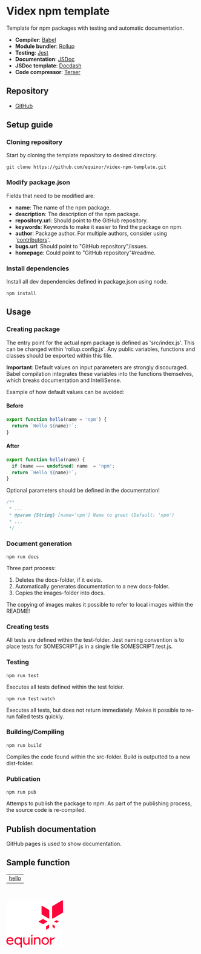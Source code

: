 # Videx npm template

Template for npm packages with testing and automatic documentation.

- **Compiler**: [Babel](https://www.npmjs.com/package/@babel/core)
- **Module bundler**: [Rollup](https://www.npmjs.com/package/rollup)
- **Testing**: [Jest](https://www.npmjs.com/package/jest)
- **Documentation**: [JSDoc](https://www.npmjs.com/package/jsdoc)
- **JSDoc template**: [Docdash](https://www.npmjs.com/package/docdash)
- **Code compressor**: [Terser](https://www.npmjs.com/package/terser)

## Repository

- [GitHub](https://github.com/equinor/videx-npm-template)

## Setup guide

### Cloning repository

Start by cloning the template repository to desired directory.

```
git clone https://github.com/equinor/videx-npm-template.git
```

### Modify package.json

Fields that need to be modified are:

- **name**: The name of the npm package.
- **description**: The description of the npm package.
- **repository.url**: Should point to the GitHub repository.
- **keywords**: Keywords to make it easier to find the package on npm.
- **author**: Package author. For multiple authors, consider using '[contributors](https://docs.npmjs.com/files/package.json#people-fields-author-contributors)'.
- **bugs.url**: Should point to "GitHub repository"/issues.
- **homepage**: Could point to "GitHub repository"#readme.

### Install dependencies

Install all dev dependencies defined in package.json using node.

```
npm install
```

## Usage

### Creating package

The entry point for the actual npm package is defined as 'src/index.js'. This can be changed within 'rollup.config.js'.
Any public variables, functions and classes should be exported within this file.

**Important**: Default values on input parameters are strongly discouraged. Babel compilation integrates these variables into the functions themselves, which breaks documentation and IntelliSense.

Example of how default values can be avoided:

#### Before

```js
export function hello(name = 'npm') {
  return `Hello ${name}!`;
}
```

#### After

```js
export function hello(name) {
  if (name === undefined) name  = 'npm';
  return `Hello ${name}!`;
}
```

Optional parameters should be defined in the documentation!

```js
/**
 * ...
 * @param {String} [name='npm'] Name to greet (Default: 'npm')
 * ...
 */
```

### Document generation

```
npm run docs
```

Three part process:

1. Deletes the docs-folder, if it exists.
2. Automatically generates documentation to a new docs-folder.
3. Copies the images-folder into docs.

The copying of images makes it possible to refer to local images within the README!

### Creating tests

All tests are defined within the test-folder. Jest naming convention is to place tests for SOMESCRIPT.js in a single file SOMESCRIPT.test.js.

### Testing

```
npm run test
```

Executes all tests defined within the test folder.

```
npm run test:watch
```

Executes all tests, but does not return immediately. Makes it possible to re-run failed tests quickly.

### Building/Compiling

```
npm run build
```

Compiles the code found within the src-folder. Build is outputted to a new dist-folder.

### Publication

```
npm run pub
```

Attemps to publish the package to npm. As part of the publishing process, the source code is re-compiled.

## Publish documentation

GitHub pages is used to show documentation.

## Sample function

<table style="width:auto;">
  <tr>
    <td><a href="https://equinor.github.io/videx-math/global.html#clamp">hello</a></td>
  </tr>
</table>

<br/>

![Equinor Logo](images/equinor-logo.png)
